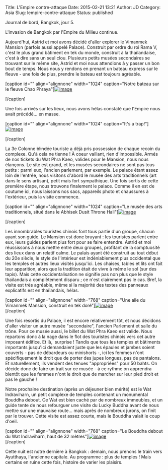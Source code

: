 Title: L'Empire contre-attaque
Date: 2015-02-21 13:21
Author: JD
Category: Asia
Slug: lempire-contre-attaque
Status: published

Journal de bord, Bangkok, jour 5.

L'invasion de Bangkok par l'Empire du Milieu continue.

Aujourd'hui, Astrid et moi avons décidé d'aller explorer le Vimanmek
Mansion (parfois aussi appelé Palace). Construit par ordre du roi Rama
V, c'est le plus grand bâtiment en tek du monde, construit à la
thaïlandaise, c'est à dire sans un seul clou. Plusieurs petits musées
secondaires se trouvant sur le même site, Astrid et moi nous attendions
à y passer un bon bout de temps. Nous nous y rendons en prenant un
bateau express sur le fleuve - une fois de plus, prendre le bateau est
toujours agréable.

<!-- PELICAN_END_SUMMARY -->

[caption id="" align="alignnone" width="1024" caption="Notre bateau sur
le fleuve Chao
Phraya"][![image](https://astridetjdenasie.files.wordpress.com/2015/02/wpid-sam_2965.jpg?w=1024 "Express boat")](https://astridetjdenasie.files.wordpress.com/2015/02/wpid-sam_2965.jpg)

[/caption]

Une fois arrivés sur les lieux, nous avons hélas constaté que l'Empire
nous avait précédé... en masse.

[caption id="" align="alignnone" width="1024" caption="It's a
trap!"][![image](https://astridetjdenasie.files.wordpress.com/2015/02/wpid-sam_2986.jpg?w=1024 "Cars chinois")](https://astridetjdenasie.files.wordpress.com/2015/02/wpid-sam_2986.jpg)

[/caption]

La 3e Colonne ~~blindée~~ touriste a déjà pris possession de chaque
recoin du complexe. Qu'à cela ne tienne ! À coeur vaillant, rien
d'impossible. Armés de nos tickets du Wat Phra Kaeo, valides pour le
Mansion, nous nous élançons. Le site est grand, et les musées
secondaires ne sont pas tous petits : parmi eux, l'ancien parlement, par
exemple. Le palace étant assez loin de l'entrée, nous visitons d'abord
le musée des arts traditionnels (art dans le sens artisan), petit mais
fort sympathique. Une fois sortis de cette première étape, nous trouvons
finalement le palace. Comme il en est de coutume ici, nous laissons nos
sacs, appareils photo et chaussures à l'extérieur, puis la visite
commence.

[caption id="" align="alignnone" width="1024" caption="Le musée des arts
traditionnels, situé dans le Abhisek Dusit Throne
Hall"][![image](https://astridetjdenasie.files.wordpress.com/2015/02/wpid-sam_2976.jpg?w=1024 "Abhisek Dusit Throne Hall")](https://astridetjdenasie.files.wordpress.com/2015/02/wpid-sam_2976.jpg)

[/caption]

Les innombrables touristes chinois font tous partie d'un groupe, chacun
ayant son guide. Le Mansion est donc bruyant : les touristes parlent
entre eux, leurs guides parlent plus fort pour se faire entendre. Astrid
et moi réussissons à nous mettre entre deux groupes, profitant de la
somptuosité des lieux dans un relatif calme. Le palais ayant été
construit au tout début du 20e siècle, le style de l'intérieur est
indéniablement plus occidental que les temples et autres lieux visités
jusqu'ici. Les chaises, tables et lits ont fait leur apparition, alors
que la tradition était de vivre à même le sol (sur des tapis). Mais
cette occidentalisation ne signifie pas non plus que le style
thaïlandais a complètement disparu ; ce n'est clairement pas le cas.
Bref, la visite est très agréable, même si la majorité des textes des
panneaux explicatifs est en thaïlandais, hélas.

[caption id="" align="alignnone" width="768" caption="Une aile du
Vimanmek Mansion, construit en tek
doré"][![image](https://astridetjdenasie.files.wordpress.com/2015/02/wpid-sam_2985.jpg?w=768 "Vimanmek Mansion")](https://astridetjdenasie.files.wordpress.com/2015/02/wpid-sam_2985.jpg)  
[/caption]

Une fois resortis du Palace, il est encore relativement tôt, et nous
décidons d'aller visiter un autre musée "secondaire", l'ancien Parlement
et salle du trône. Pour ce musée aussi, le billet du Wat Phra Kaeo est
valide. Nous repartons donc à la nage dans le flot des touristes chinois
vers cet autre imposant édifice. Et là,  surprise ! Tandis que tous les
temples et bâtiments importants jusqu'ici demandaient juste que les
épaules et jambes soient couverts - pas de débardeurs ou minishorts -,
ici les femmes n'ont spécifiquement le droit que de porter des jupes
longues, pas de pantalons. Et naturellement, ils vendent des tenues
"appropriées" pour 50 bahts. On décide donc de faire un trait sur ce
musée - à ce rythme on apprendra bientôt que les femmes n'ont le droit
que de marcher sur leur pied droit et pas le gauche !

Notre prochaine destination (après un déjeuner bien mérité) est le Wat
Indraviharn, un petit complexe de temples contenant un monumental
Bouddha debout. Ce Wat est bien caché par de nombreux immeubles, et un
guide tente de nous refourguer une visite du Lucky Buddha avant de nous
mettre sur une mauvaise route... mais après de nombreux jurons, on finit
par le trouver. Cette visite est assez courte, mais le Bouddha valait le
coup d'oeil.

[caption id="" align="alignnone" width="768" caption="Le Bouddha debout
du Wat Indraviharn, haut de 32
mètres"][![image](https://astridetjdenasie.files.wordpress.com/2015/02/wpid-sam_2998.jpg?w=768 "Bouddha debout")](https://astridetjdenasie.files.wordpress.com/2015/02/wpid-sam_2998.jpg)  
[/caption]

Cette nuit est notre dernière à Bangkok : demain, nous prenons le train
vers Ayutthaya, l'ancienne capitale. Au programme : plus de temples !
Mais certains en ruine cette fois, histoire de varier les plaisirs.

